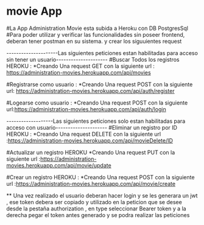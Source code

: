 # movie App

#La App Administration Movie esta subida a Heroku con DB PostgresSql
#Para poder utilizar y verificar las funcionalidades sin poseer frontend, deberan tener postman en su sistema.
y crear los siguuientes request

  ---------------------Las siguientes peticiones estan habilitadas para acceso sin tener un usuario---------------------
#Buscar Todos los registros HEROKU :
  *Creando Una request GET con la siguiente url : https://administration-movies.herokuapp.com/api/movies
 
  #Registrarse como usuario : 
     *Creando Una request POST con la siguiente url: https://administration-movies.herokuapp.com/api/auth/register
     
  #Logearse como usuario : 
     *Creando Una request POST con la siguiente url:https://administration-movies.herokuapp.com/api/auth/login
  
  
  -------------------Las siguientes peticiones solo estan habilitadas para acceso con usuario---------------------
 #Eliminar un registro por ID HEROKU :
    *Creando Una request DELETE con la siguiente url :https://administration-movies.herokuapp.com/api/movieDelete/ID
 
 #Actualizar un registro HEROKU
  *Creando Una request PUT con la siguiente url :https://administration-movies.herokuapp.com/api/movie/update
  
  #Crear un registro HEROKU :
  *Creando Una request POST con la siguiente url :https://administration-movies.herokuapp.com/api/movie/create
  
  ** Una vez realizado el usuario deberan hacer login y se les generara un jwt , ese token debera ser copiado 
  y utilizado en la peticion que se desee desde la pestaña authorization , en type seleccionar Bearer token y a la derecha
  pegar el token antes generado y se podra realizar las peticiones 
